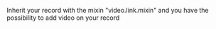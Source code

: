 Inherit your record with the mixin "video.link.mixin" and you have the
possibility to add video on your record
